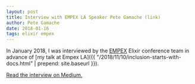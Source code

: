 ```yaml
---
layout: post
title: Interview with EMPEX LA Speaker Pete Gamache (link)
author: Pete Gamache
date: 2018-01-16
tags: elixir empex
---
```

In January 2018, I was interviewed by the
[EMPEX](https://empex.co/) Elixir conference team in advance of
[my talk at Empex LA]({{ "/2018/11/10/inclusion-starts-with-docs.html" | prepend: site.baseurl }}).

[Read the interview on
Medium.](https://medium.com/@empex/interview-with-empex-la-speaker-pete-gamache-61fd3a5640d4)
